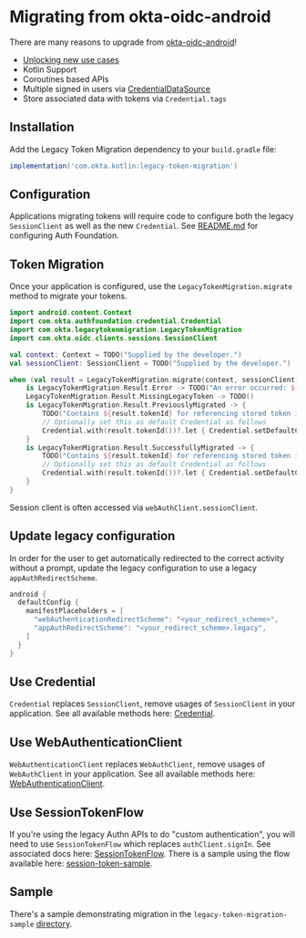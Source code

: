 # Migrating from okta-oidc-android
There are many reasons to upgrade from [okta-oidc-android](https://github.com/okta/okta-oidc-android)!

- [Unlocking new use cases](README.md#unlocking-use-cases)
- Kotlin Support
- Coroutines based APIs
- Multiple signed in users via [CredentialDataSource](auth-foundation/src/main/java/com/okta/authfoundation/credential/CredentialDataSource.kt)
- Store associated data with tokens via `Credential.tags`

## Installation
Add the Legacy Token Migration dependency to your `build.gradle` file:

```gradle
implementation('com.okta.kotlin:legacy-token-migration')
```

## Configuration
Applications migrating tokens will require code to configure both the legacy `SessionClient` as well as the new `Credential`.
See [README.md](README.md) for configuring Auth Foundation.

## Token Migration
Once your application is configured, use the `LegacyTokenMigration.migrate` method to migrate your tokens.

```kotlin
import android.content.Context
import com.okta.authfoundation.credential.Credential
import com.okta.legacytokenmigration.LegacyTokenMigration
import com.okta.oidc.clients.sessions.SessionClient

val context: Context = TODO("Supplied by the developer.")
val sessionClient: SessionClient = TODO("Supplied by the developer.")

when (val result = LegacyTokenMigration.migrate(context, sessionClient)) {
    is LegacyTokenMigration.Result.Error -> TODO("An error occurred: ${result.exception}")
    LegacyTokenMigration.Result.MissingLegacyToken -> TODO()
    is LegacyTokenMigration.Result.PreviouslyMigrated -> {
        TODO("Contains ${result.tokenId} for referencing stored token in CredentialDataSource")
        // Optionally set this as default Credential as follows
        Credential.with(result.tokenId())?.let { Credential.setDefaultCredential(it) }
    }
    is LegacyTokenMigration.Result.SuccessfullyMigrated -> {
        TODO("Contains ${result.tokenId} for referencing stored token in CredentialDataSource")
        // Optionally set this as default Credential as follows
        Credential.with(result.tokenId())?.let { Credential.setDefaultCredential(it) }
    }
}
```

Session client is often accessed via `webAuthClient.sessionClient`.

## Update legacy configuration

In order for the user to get automatically redirected to the correct activity without a prompt, update the legacy configuration to use a legacy `appAuthRedirectScheme`.

```gradle
android {
  defaultConfig {
    manifestPlaceholders = [
      "webAuthenticationRedirectScheme": "<your_redirect_scheme>",
      "appAuthRedirectScheme": "<your_redirect_scheme>.legacy",
    ]
  }
}
```

## Use Credential

`Credential` replaces `SessionClient`, remove usages of `SessionClient` in your application.
See all available methods here: [Credential](auth-foundation/src/main/java/com/okta/authfoundation/credential/Credential.kt).

## Use WebAuthenticationClient

`WebAuthenticationClient` replaces `WebAuthClient`, remove usages of `WebAuthClient` in your application.
See all available methods here: [WebAuthenticationClient](web-authentication-ui/src/main/java/com/okta/webauthenticationui/WebAuthenticationClient.kt).

## Use SessionTokenFlow
If you're using the legacy Authn APIs to do "custom authentication", you will need to use `SessionTokenFlow` which replaces `authClient.signIn`.
See associated docs here: [SessionTokenFlow](oauth2/src/main/java/com/okta/oauth2/SessionTokenFlow.kt).
There is a sample using the flow available here: [session-token-sample](session-token-sample).

## Sample
There's a sample demonstrating migration in the `legacy-token-migration-sample` [directory](legacy-token-migration-sample).
